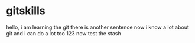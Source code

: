 # gitskills
hello, i am learning the git
there is another sentence
now i know a lot about git
and i can do a lot too
123
now test the stash

